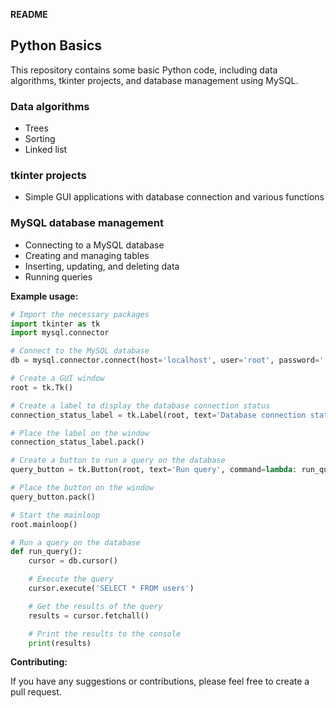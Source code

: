 **README**

## Python Basics

This repository contains some basic Python code, including data algorithms, tkinter projects, and database management using MySQL.

### Data algorithms

* Trees
* Sorting
* Linked list

### tkinter projects

* Simple GUI applications with database connection and various functions

### MySQL database management

* Connecting to a MySQL database
* Creating and managing tables
* Inserting, updating, and deleting data
* Running queries

**Example usage:**

```python
# Import the necessary packages
import tkinter as tk
import mysql.connector

# Connect to the MySQL database
db = mysql.connector.connect(host='localhost', user='root', password='', database='my_database')

# Create a GUI window
root = tk.Tk()

# Create a label to display the database connection status
connection_status_label = tk.Label(root, text='Database connection status: {}'.format(db.is_connected()))

# Place the label on the window
connection_status_label.pack()

# Create a button to run a query on the database
query_button = tk.Button(root, text='Run query', command=lambda: run_query())

# Place the button on the window
query_button.pack()

# Start the mainloop
root.mainloop()

# Run a query on the database
def run_query():
    cursor = db.cursor()

    # Execute the query
    cursor.execute('SELECT * FROM users')

    # Get the results of the query
    results = cursor.fetchall()

    # Print the results to the console
    print(results)
```

**Contributing:**

If you have any suggestions or contributions, please feel free to create a pull request.
